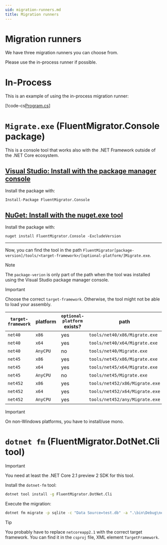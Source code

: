 ```yaml
---
uid: migration-runners.md
title: Migration runners
---
```


# Migration runners

We have three migration runners you can choose from.

Please use the in-process runner if possible.

# In-Process

This is an example of using the in-process migration runner:

[!code-cs[Program.cs](quickstart/Program.cs "Migrating the database")]

# `Migrate.exe` (FluentMigrator.Console package)

This is a console tool that works also with the .NET Framework outside of the .NET Core ecosystem.

## [Visual Studio: Install with the package manager console](#tab/vs-pkg-manager-console)

Install the package with:

```
Install-Package FluentMigrator.Console
```

## [NuGet: Install with the nuget.exe tool](#tab/nuget)

Install the package with:

```
nuget install FluentMigrator.Console -ExcludeVersion
```

***

Now, you can find the tool in the path `FluentMigrator[package-version]/tools/<target-framework>/[optional-platform/]Migrate.exe`.

> [!NOTE]
> The `package-verion` is only part of the path when the tool was installed using the Visual Studio package manager console.

> [!IMPORTANT]
> Choose the correct `target-framework`. Otherwise, the tool might not be able to load your assembly.

`target-framework` | platform | `optional-platform` exists? | path
-------------------|----------|-----------------------------|---------
`net40` | `x86`     | yes | `tools/net40/x86/Migrate.exe`
`net40` | `x64`     | yes | `tools/net40/x64/Migrate.exe`
`net40` | `AnyCPU`  | no  | `tools/net40/Migrate.exe`
`net45` | `x86`     | yes | `tools/net45/x86/Migrate.exe`
`net45` | `x64`     | yes | `tools/net45/x64/Migrate.exe`
`net45` | `AnyCPU`  | no  | `tools/net45/Migrate.exe`
`net452` | `x86`     | yes | `tools/net452/x86/Migrate.exe`
`net452` | `x64`     | yes | `tools/net452/x64/Migrate.exe`
`net452` | `AnyCPU`  | yes | `tools/net452/any/Migrate.exe`

> [!IMPORTANT]
> On non-Windows platforms, you have to install/use mono.

# `dotnet fm` (FluentMigrator.DotNet.Cli tool)

> [!IMPORTANT]
> You need at least the .NET Core 2.1 preview 2 SDK for this tool.

Install the `dotnet-fm` tool:

```bash
dotnet tool install -g FluentMigrator.DotNet.Cli
```

Execute the migration:

```bash
dotnet fm migrate -p sqlite -c "Data Source=test.db" -a ".\bin\Debug\netcoreapp2.1\test.dll"
```

> [!TIP]
> You probably have to replace `netcoreapp2.1` with the correct target framework. You can find it in the `csproj` file, XML element `TargetFramework`.
